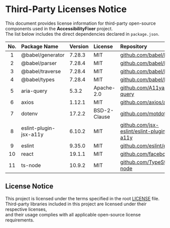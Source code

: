 # Third-Party Licenses Notice

This document provides license information for third-party open-source components
used in the **AccessibilityFixer** project.  
The list below includes the direct dependencies declared in `package.json`.

| No. | Package Name           | Version | License      | Repository                                                                                           |
| :-: | :--------------------- | :------ | :----------- | :--------------------------------------------------------------------------------------------------- |
|  1  | @babel/generator       | 7.28.3  | MIT          | [github.com/babel/babel](https://github.com/babel/babel)                                             |
|  2  | @babel/parser          | 7.28.4  | MIT          | [github.com/babel/babel](https://github.com/babel/babel)                                             |
|  3  | @babel/traverse        | 7.28.4  | MIT          | [github.com/babel/babel](https://github.com/babel/babel)                                             |
|  4  | @babel/types           | 7.28.4  | MIT          | [github.com/babel/babel](https://github.com/babel/babel)                                             |
|  5  | aria-query             | 5.3.2   | Apache-2.0   | [github.com/A11yance/aria-query](https://github.com/A11yance/aria-query)                             |
|  6  | axios                  | 1.12.1  | MIT          | [github.com/axios/axios](https://github.com/axios/axios)                                             |
|  7  | dotenv                 | 17.2.2  | BSD-2-Clause | [github.com/motdotla/dotenv](https://github.com/motdotla/dotenv)                                     |
|  8  | eslint-plugin-jsx-a11y | 6.10.2  | MIT          | [github.com/jsx-eslint/eslint-plugin-jsx-a11y](https://github.com/jsx-eslint/eslint-plugin-jsx-a11y) |
|  9  | eslint                 | 9.35.0  | MIT          | [github.com/eslint/eslint](https://github.com/eslint/eslint)                                         |
| 10  | react                  | 19.1.1  | MIT          | [github.com/facebook/react](https://github.com/facebook/react)                                       |
| 11  | ts-node                | 10.9.2  | MIT          | [github.com/TypeStrong/ts-node](https://github.com/TypeStrong/ts-node)                               |

## License Notice

This project is licensed under the terms specified in the root [LICENSE](./LICENSE.txt) file.  
Third-party libraries included in this project are licensed under their respective licenses,  
and their usage complies with all applicable open-source license requirements.
